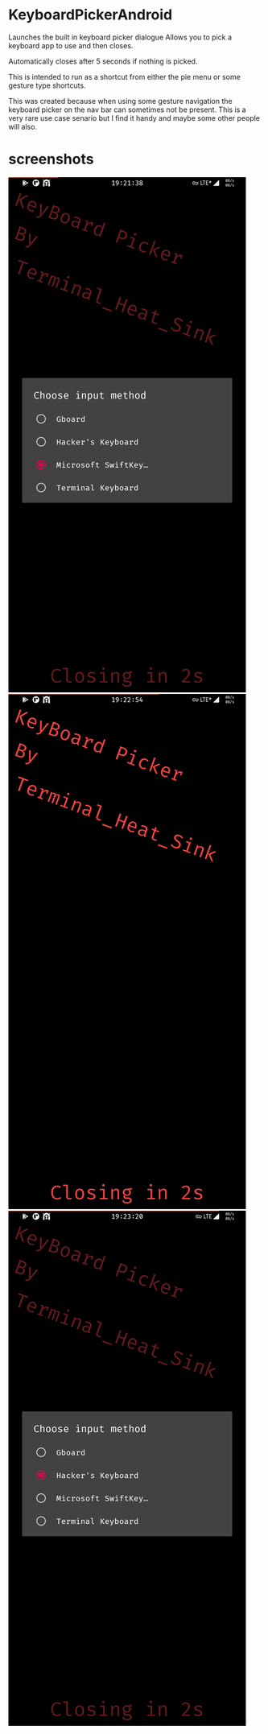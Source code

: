 # KeyboardPickerAndroid
Launches the built in keyboard picker dialogue Allows you to pick a keyboard app to use and then closes.

Automatically closes after 5 seconds if nothing is picked.

This is intended to run as a shortcut from either the pie menu or some gesture type shortcuts.

This was created because when using some gesture navigation the keyboard picker on the nav bar can sometimes not be present. This is a very rare use case senario but I find it handy and maybe some other people will also.

# screenshots
![screenshot 1](/.screenshots/1.png)
![screenshot 2](/.screenshots/2.png)
![screenshot 3](/.screenshots/3.png)
